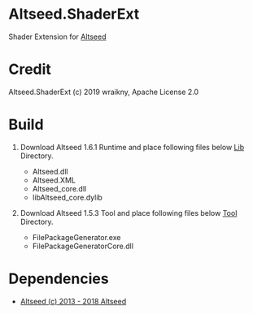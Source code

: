# Altseed.ShaderExt

Shader Extension for [Altseed](http://altseed.github.io/)

# Credit
Altseed.ShaderExt (c) 2019 wraikny, Apache License 2.0

# Build
1. Download Altseed 1.6.1 Runtime and place following files below [Lib](Lib) Directory.
	* Altseed.dll
	* Altseed.XML
	* Altseed_core.dll
	* libAltseed_core.dylib

2. Download Altseed 1.5.3 Tool and place following files below [Tool](Tool) Directory.
	* FilePackageGenerator.exe
	* FilePackageGeneratorCore.dll


# Dependencies
* [Altseed (c) 2013 - 2018 Altseed](https://github.com/altseed/Altseed/blob/master/LICENSE)
